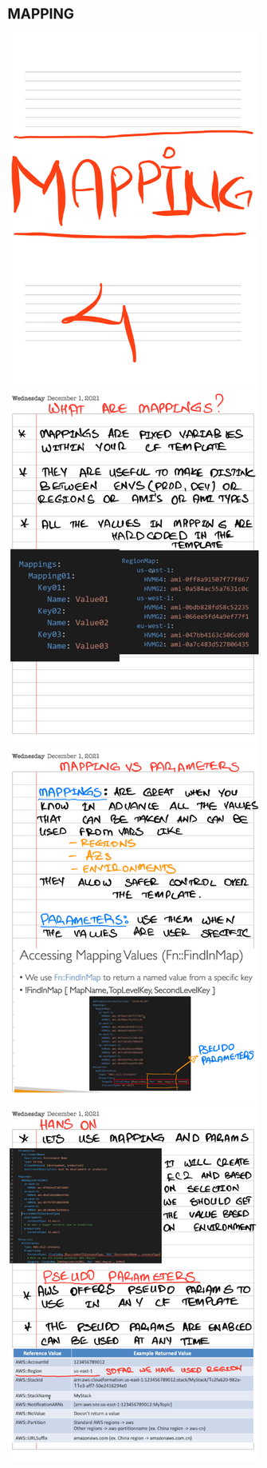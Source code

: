 # MAPPING

![Resources](./images/map1.png)
![Resources](./images/map2.png)
![Resources](./images/map3.png)
![Resources](./images/map4.png)